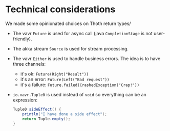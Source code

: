 # Technical considerations

We made some opinionated choices on Thoth return types/

* The vavr `Future` is used for async call (java `CompletionStage` is not user-friendly).

* The akka stream `Source` is used for stream processing.

* The vavr `Either` is used to handle business errors. The idea is to have three channels:
    * it's ok: `Future(Right("Result"))`
    * it's an error: `Future(Left("Bad request"))`
    * it's a failure: `Future.failed(CrashedException("Crap!"))`

* `io.vavr.Tuple0` is used instead of `void` so everything can be an expression:
    ```java
    Tuple0 sideEffect() {
        println("I have done a side effect");
        return Tuple.empty();
    }
    ```